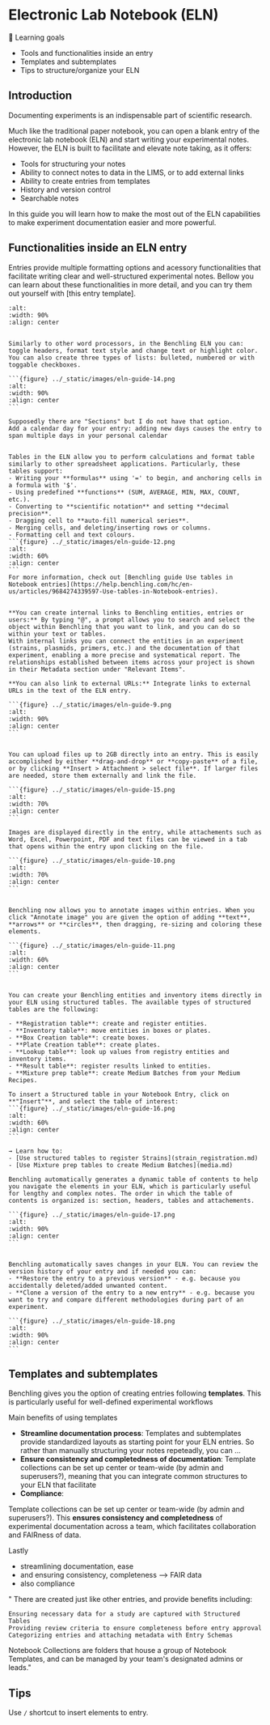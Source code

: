 # Electronic Lab Notebook (ELN)

 🎯 Learning goals
- Tools and functionalities inside an entry
- Templates and subtemplates
- Tips to structure/organize your ELN

## Introduction

Documenting experiments is an indispensable part of scientific research.

Much like the traditional paper notebook, you can open a blank entry of the electronic lab notebook (ELN) and start writing your experimental notes. However, the ELN is built to facilitate and elevate note taking, as it offers:

- Tools for structuring your notes
- Ability to connect notes to data in the LIMS, or to add external links
- Ability to create entries from templates
- History and version control
- Searchable notes

In this guide you will learn how to make the most out of the ELN capabilities to make experiment documentation easier and more powerful.

## Functionalities inside an ELN entry

Entries provide multiple formatting options and acessory functionalities that facilitate writing clear and well-structured experimental notes. Bellow you can learn about these functionalities in more detail, and you can try them out yourself with [this entry template].

```{figure} ../_static/images/eln-guide-5.png
:alt:
:width: 90%
:align: center
```

````{dropdown} Format text & Create lists

Similarly to other word processors, in the Benchling ELN you can: toggle headers, format text style and change text or highlight color. You can also create three types of lists: bulleted, numbered or with toggable checkboxes.

```{figure} ../_static/images/eln-guide-14.png
:alt:
:width: 90%
:align: center
```
````
````{dropdown} Section notes by calendar day
Supposedly there are "Sections" but I do not have that option.
Add a calendar day for your entry: adding new days causes the entry to span multiple days in your personal calendar

````

````{dropdown} Insert tables and perform calculations

Tables in the ELN allow you to perform calculations and format table similarly to other spreadsheet applications. Particularly, these tables support:
- Writing your **formulas** using '=' to begin, and anchoring cells in a formula with '$'.
- Using predefined **functions** (SUM, AVERAGE, MIN, MAX, COUNT, etc.).
- Converting to **scientific notation** and setting **decimal precision**.
- Dragging cell to **auto-fill numerical series**.
- Merging cells, and deleting/inserting rows or columns.
- Formatting cell and text colours.
```{figure} ../_static/images/eln-guide-12.png
:alt:
:width: 60%
:align: center
```
For more information, check out [Benchling guide Use tables in Notebook entries](https://help.benchling.com/hc/en-us/articles/9684274339597-Use-tables-in-Notebook-entries).

````

````{dropdown} Link within Benchling or to external URLs

**You can create internal links to Benchling entities, entries or users:** By typing "@", a prompt allows you to search and select the object within Benchling that you want to link, and you can do so within your text or tables. 
With internal links you can connect the entities in an experiment (strains, plasmids, primers, etc.) and the documentation of that experiment, enabling a more precise and systematical report. The relationships established between items across your project is shown in their Metadata section under "Relevant Items".

**You can also link to external URLs:** Integrate links to external URLs in the text of the ELN entry.

```{figure} ../_static/images/eln-guide-9.png
:alt:
:width: 90%
:align: center
```
````

````{dropdown} Attach external files and images

You can upload files up to 2GB directly into an entry. This is easily accomplished by either **drag-and-drop** or **copy-paste** of a file, or by clicking **Insert > Attachment > select file**. If larger files are needed, store them externally and link the file.

```{figure} ../_static/images/eln-guide-15.png
:alt:
:width: 70%
:align: center
```

Images are displayed directly in the entry, while attachements such as Word, Excel, Powerpoint, PDF and text files can be viewed in a tab that opens within the entry upon clicking on the file.

```{figure} ../_static/images/eln-guide-10.png
:alt:
:width: 70%
:align: center
```
````

````{dropdown} Annotate images

Benchling now allows you to annotate images within entries. When you click "Annotate image" you are given the option of adding **text**, **arrows** or **circles**, then dragging, re-sizing and coloring these elements.

```{figure} ../_static/images/eln-guide-11.png
:alt:
:width: 60%
:align: center
```
````



````{dropdown} Use structured tables

You can create your Benchling entities and inventory items directly in your ELN using structured tables. The available types of structured tables are the following:

- **Registration table**: create and register entities.
- **Inventory table**: move entities in boxes or plates.
- **Box Creation table**: create boxes.
- **Plate Creation table**: create plates.
- **Lookup table**: look up values from registry entities and inventory items.
- **Result table**: register results linked to entities.
- **Mixture prep table**: create Medium Batches from your Medium Recipes.

To insert a Structured table in your Notebook Entry, click on **"Insert"**, and select the table of interest:
```{figure} ../_static/images/eln-guide-16.png
:alt:
:width: 60%
:align: center
```

→ Learn how to:
- [Use structured tables to register Strains](strain_registration.md)
- [Use Mixture prep tables to create Medium Batches](media.md)

````

````{dropdown} Table of contents
Benchling automatically generates a dynamic table of contents to help you navigate the elements in your ELN, which is particularly useful for lengthy and complex notes. The order in which the table of contents is organized is: section, headers, tables and attachements.

```{figure} ../_static/images/eln-guide-17.png
:alt:
:width: 90%
:align: center
```
````

````{dropdown} History and version control 

Benchling automatically saves changes in your ELN. You can review the version history of your entry and if needed you can:
- **Restore the entry to a previous version** - e.g. because you accidentally deleted/added unwanted content.
- **Clone a version of the entry to a new entry** - e.g. because you want to try and compare different methodologies during part of an experiment.

```{figure} ../_static/images/eln-guide-18.png
:alt:
:width: 90%
:align: center
```

````



## Templates and subtemplates

Benchling gives you the option of creating entries following **templates**. This is particularly useful for well-defined experimental workflows

Main benefits of using templates
- **Streamline documentation process**: Templates and subtemplates provide standardized layouts as starting point for your ELN entries. So rather than manually structuring your notes repeteadly, you can ...
- **Ensure consistency and completedness of documentation**: Template collections can be set up center or team-wide (by admin and superusers?), meaning that you can integrate common structures to your ELN that facilitate 
- **Compliance**: 

Template collections can be set up center or team-wide (by admin and superusers?). This **ensures consistency and completedness** of experimental documentation across a team, which facilitates collaboration and FAIRness of data.

Lastly 

- streamlining documentation, ease
- and ensuring consistency, completeness --> FAIR data
- also compliance



"
There are created just like other entries, and provide benefits including:

    Ensuring necessary data for a study are captured with Structured Tables
    Providing review criteria to ensure completeness before entry approval
    Categorizing entries and attaching metadata with Entry Schemas

Notebook Collections are folders that house a group of Notebook Templates, and can be managed by your team's designated admins or leads."

## Tips

Use `/` shortcut to insert elements to entry.